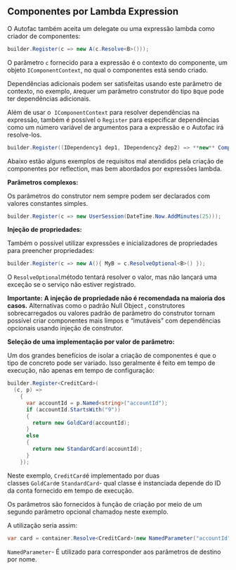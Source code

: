 ﻿## Componentes por Lambda Expression

O Autofac também aceita um delegate ou uma expressão lambda como criador de componentes:

```csharp
builder.Register(c => new A(c.Resolve<B>()));
```

O parâmetro `c` fornecido para a expressão é o contexto do componente, um objeto `IComponentContext`, no qual o  componentes está sendo criado. 

Dependências adicionais podem ser satisfeitas usando este parâmetro de contexto, no exemplo, `A`requer um parâmetro construtor do tipo `B`que pode ter dependências adicionais.

Além de usar o  `IComponentContext` para resolver dependências na expressão, também é possível o `Register` para especificar dependências como um número variável de argumentos para a expressão e o Autofac irá resolve-los.

```csharp
builder.Register((IDependency1 dep1, IDependency2 dep2) => **new** Component(dep1, dep2));
```

Abaixo estão alguns exemplos de requisitos mal atendidos pela criação de componentes por reflection, mas bem abordados por expressões lambda.

**Parâmetros complexos:**

Os parâmetros do construtor nem sempre podem ser declarados com valores constantes simples.

```csharp
builder.Register(c => new UserSession(DateTime.Now.AddMinutes(25)));
```

**Injeção de propriedades:**

Também o possível utilizar expressões e inicializadores de propriedades para preencher propriedades:

```csharp
builder.Register(c => new A(){ MyB = c.ResolveOptional<B>() });
```

O `ResolveOptional`método tentará resolver o valor, mas não lançará uma exceção se o serviço não estiver registrado.

**Importante:** **A injeção de propriedade não é recomendada na maioria dos casos.** Alternativas como o padrão Null Object , construtores sobrecarregados ou valores padrão de parâmetro do construtor tornam possível criar componentes mais limpos e “imutáveis” com dependências opcionais usando injeção de construtor.

**Seleção de uma implementação por valor de parâmetro:**

Um dos grandes benefícios de isolar a criação de componentes é que o tipo de concreto pode ser variado. Isso geralmente é feito em tempo de execução, não apenas em tempo de configuração:

```csharp
builder.Register<CreditCard>(
  (c, p) =>
    {
      var accountId = p.Named<string>("accountId");
      if (accountId.StartsWith("9"))
      {
        return new GoldCard(accountId);
      }
      else
      {
        return new StandardCard(accountId);
      }
    });
```

Neste exemplo, `CreditCard`é implementado por duas classes `GoldCard`e `StandardCard`- qual classe é instanciada depende do ID da conta fornecido em tempo de execução.

Os parâmetros são fornecidos à função de criação por meio de um segundo parâmetro opcional chamado`p` neste exemplo.

A utilização seria assim:

```csharp
var card = container.Resolve<CreditCard>(new NamedParameter("accountId", "12345"));
```

`NamedParameter`- É utilizado para corresponder aos parâmetros de destino por nome.